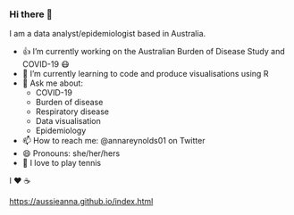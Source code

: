 ### Hi there 👋
I am a data analyst/epidemiologist based in Australia.

- :thumbsup: I’m currently working on the Australian Burden of Disease Study and COVID-19 :mask:
- 🌱 I’m currently learning to code and produce visualisations using R
- 💬 Ask me about: 
  - COVID-19
  - Burden of disease 
  - Respiratory disease 
  - Data visualisation 
  - Epidemiology
- 📫 How to reach me: @annareynolds01 on Twitter 
- 😄 Pronouns: she/her/hers
- :tennis: I love to play tennis

I :heart: :coffee:

https://aussieanna.github.io/index.html
